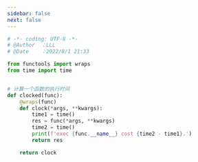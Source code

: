 ```yaml
---
sidebar: false
next: false
---
```

<BlogInfo/>






```python
# -*- coding: UTF-8 -*-                            
# @Author  ：LLL                         
# @Date    ：2022/8/1 21:33  

from functools import wraps
from time import time


# 计算一个函数的执行时间
def clocked(func):
    @wraps(func)
    def clock(*args, **kwargs):
        time1 = time()
        res = func(*args, **kwargs)
        time2 = time()
        print(f'exec {func.__name__} cost {time2 - time1}.')
        return res

    return clock

```






<ActionBox />
        
<style>#top-box {margin-top:0.5rem!important;}</style>